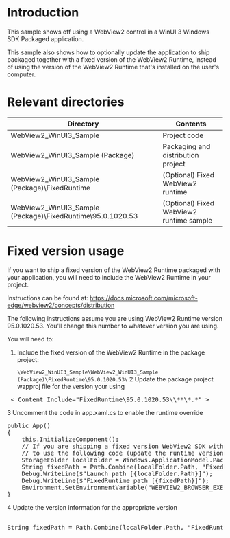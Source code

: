 # Introduction
This sample shows off using a WebView2 control in a WinUI 3 Windows SDK Packaged application.

This sample also shows how to optionally update the application to ship packaged together with a fixed version of the WebView2 Runtime, instead of using the version of the WebView2 Runtime that's installed on the user's computer.

# Relevant directories

| Directory | Contents |
--- | --- |
| WebView2_WinUI3_Sample | Project code |
| WebView2_WinUI3_Sample (Package) | Packaging and distribution project |
| WebView2_WinUI3_Sample (Package)\FixedRuntime | (Optional) Fixed WebView2 runtime |
| WebView2_WinUI3_Sample (Package)\FixedRuntime\95.0.1020.53 | (Optional) Fixed WebView2 runtime sample |


# Fixed version usage
If you want to ship a fixed version of the WebView2 Runtime packaged with your application, you will need to include the WebView2 Runtime in your project.

Instructions can be found at: https://docs.microsoft.com/microsoft-edge/webview2/concepts/distribution

The following instructions assume you are using WebView2 Runtime version 95.0.1020.53.  You'll change this number to whatever version you are using.

You will need to:
1. Include the fixed version of the WebView2 Runtime in the package project:

   `\WebView2_WinUI3_Sample\WebView2_WinUI3_Sample (Package)\FixedRuntime\95.0.1020.53\`
2 Update the package project wapproj file for the version your using
<pre> < Content Include="FixedRuntime\95.0.1020.53\\**\*.*" > </pre>
3 Uncomment the code in app.xaml.cs to enable the runtime override
<pre>
public App()
{
    this.InitializeComponent();
    // If you are shipping a fixed version WebView2 SDK with your application you will need
    // to use the following code (update the runtime version to what you are shipping.
    StorageFolder localFolder = Windows.ApplicationModel.Package.Current.InstalledLocation;
    String fixedPath = Path.Combine(localFolder.Path, "FixedRuntime\\95.0.1020.53");
    Debug.WriteLine($"Launch path [{localFolder.Path}]");
    Debug.WriteLine($"FixedRuntime path [{fixedPath}]");
    Environment.SetEnvironmentVariable("WEBVIEW2_BROWSER_EXECUTABLE_FOLDER", fixedPath);
}
</pre>
4 Update the version information for the appropriate version
<pre> 
String fixedPath = Path.Combine(localFolder.Path, "FixedRuntime\\95.0.1020.53");
</pre>





